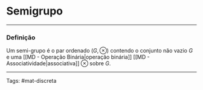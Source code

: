 # Semigrupo

---

### Definição

Um semi-grupo é o par ordenado $(G,\otimes)$ contendo o conjunto não vazio $G$ e uma [[MD - Operação Binária|operação binária]] [[MD - Associatividade|associativa]] $\otimes$ sobre $G$.

---

Tags: #mat-discreta 